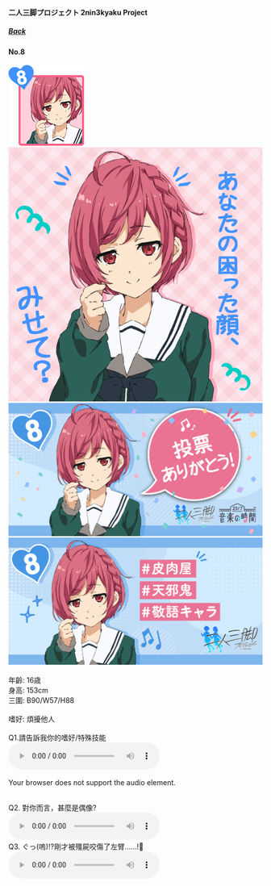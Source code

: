 #### 二人三脚プロジェクト 2nin3kyaku Project
##### [Back](2nin3kyaku_List.md)

#### No.8
<img src="../../../Img/Nanaon/2nin3kyaku/8/8_thumb.png"><br>
<img src="../../../Img/Nanaon/2nin3kyaku/8/8_main.png"><br>
<img src="../../../Img/Nanaon/2nin3kyaku/8/8_thanks.png"><br>
<img src="../../../Img/Nanaon/2nin3kyaku/8/8_desc.png"><br>
<br>
年齡: 16歳<br>
身高: 153cm<br>
三圍: B90/W57/H88<br>
<br>
嗜好: 煩擾他人<br>
<br>
Q1.請告訴我你的嗜好/特殊技能<br>
<audio controls="controls">
  <source type="audio/mp3" src="../../../Resources/2nin3kyaku/No8_voice_1.mp3"></source>
  <p>Your browser does not support the audio element.</p>
</audio><br>
Q2. 對你而言，甚麼是偶像? <br>
<audio controls="controls">
  <source type="audio/mp3" src="../../../Resources/2nin3kyaku/No8_voice_2.mp3"></source>
  <p>Your browser does not support the audio element.</p>
</audio><br>
Q3. ぐっ(嗚)!?剛才被殭屍咬傷了左臂……!🧟 <br>
<audio controls="controls">
  <source type="audio/mp3" src="../../../Resources/2nin3kyaku/No8_voice_3.mp3"></source>
  <p>Your browser does not support the audio element.</p>
</audio><br>